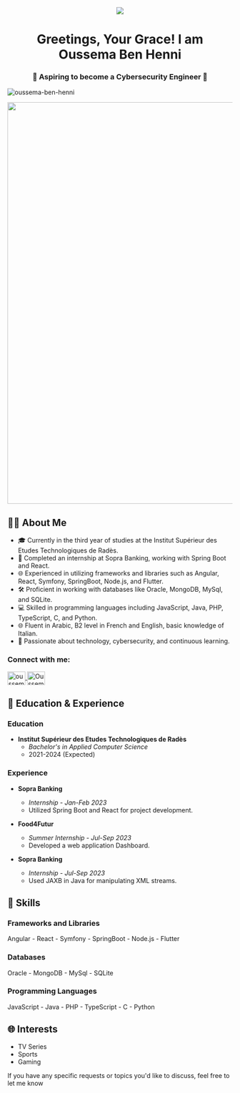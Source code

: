 <p align="center">
  <img src="https://readme-typing-svg.herokuapp.com/?lines=Hello%2C+Your+Grace!&center=true&size=30">
</p>

<h1 align="center">Greetings, Your Grace! I am Oussema Ben Henni</h1>

<h3 align="center">🌟 Aspiring to become a Cybersecurity Engineer 🌟</h3>

<p align="left"> 
  <img src="https://komarev.com/ghpvc/?username=oussema-ben-henni&label=Profile%20views&color=0e75b6&style=flat" alt="oussema-ben-henni" /> 
</p>

<div align="center">
  <img src="[Your Cover Image URL]" width="900">
</div>

## 🙋‍♂️ About Me

- 🎓 Currently in the third year of studies at the Institut Supérieur des Etudes Technologiques de Radès.
- 💼 Completed an internship at Sopra Banking, working with Spring Boot and React.
- 🌐 Experienced in utilizing frameworks and libraries such as Angular, React, Symfony, SpringBoot, Node.js, and Flutter.
- 🛠 Proficient in working with databases like Oracle, MongoDB, MySql, and SQLite.
- 💻 Skilled in programming languages including JavaScript, Java, PHP, TypeScript, C, and Python.
- 🌐 Fluent in Arabic, B2 level in French and English, basic knowledge of Italian.
- 🌟 Passionate about technology, cybersecurity, and continuous learning.

<h3 align="left">Connect with me:</h3>
<p align="left">
  <a href="https://linkedin.com/in/oussemabenhenni" target="blank">
    <img align="center" src="https://raw.githubusercontent.com/rahuldkjain/github-profile-readme-generator/master/src/images/icons/Social/linkedin.svg" alt="oussema-ben-henni" height="30" width="40" />
  </a>
  <a href="https://github.com/OussemaBhenni" target="blank">
    <img align="center" src="https://raw.githubusercontent.com/rahuldkjain/github-profile-readme-generator/master/src/images/icons/Social/github.svg" alt="OussemaBhenni" height="30" width="40" />
  </a>
</p>

## 🚀 Education & Experience

### Education

- **Institut Supérieur des Etudes Technologiques de Radès**
  - *Bachelor's in Applied Computer Science*
  - 2021-2024 (Expected)

### Experience

- **Sopra Banking**
  - *Internship - Jan-Feb 2023*
  - Utilized Spring Boot and React for project development.

- **Food4Futur**
  - *Summer Internship - Jul-Sep 2023*
  - Developed a web application Dashboard.

- **Sopra Banking**
  - *Internship - Jul-Sep 2023*
  - Used JAXB in Java for manipulating XML streams.

## 🔧 Skills

### Frameworks and Libraries

Angular - React - Symfony - SpringBoot - Node.js - Flutter

### Databases

Oracle - MongoDB - MySql - SQLite

### Programming Languages

JavaScript - Java - PHP - TypeScript - C - Python

## 🌐 Interests

- TV Series
- Sports
- Gaming

If you have any specific requests or topics you'd like to discuss, feel free to let me know
